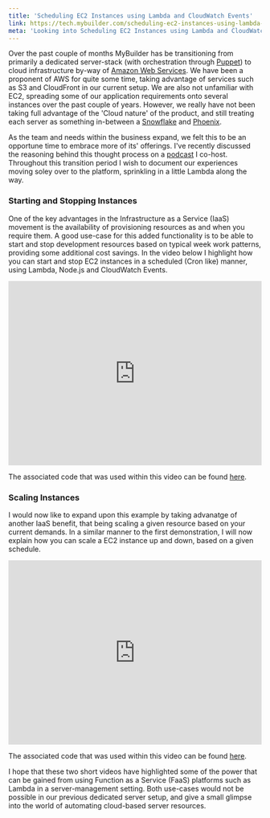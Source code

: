 ```yaml
---
title: 'Scheduling EC2 Instances using Lambda and CloudWatch Events'
link: https://tech.mybuilder.com/scheduling-ec2-instances-using-lambda-and-cloudwatch-events/
meta: 'Looking into Scheduling EC2 Instances using Lambda and CloudWatch Events'
---
```


Over the past couple of months MyBuilder has be transitioning from primarily a dedicated server-stack (with orchestration through [Puppet](https://puppet.com/)) to cloud infrastructure by-way of [Amazon Web Services](https://aws.amazon.com/).
We have been a proponent of AWS for quite some time, taking advantage of services such as S3 and CloudFront in our current setup.
We are also not unfamiliar with EC2, spreading some of our application requirements onto several instances over the past couple of years.
However, we really have not been taking full advantage of the 'Cloud nature' of the product, and still treating each server as something in-between a [Snowflake](https://martinfowler.com/bliki/SnowflakeServer.html) and [Phoenix](https://martinfowler.com/bliki/PhoenixServer.html).

<!--more-->

As the team and needs within the business expand, we felt this to be an opportune time to embrace more of its' offerings.
I've recently discussed the reasoning behind this thought process on a [podcast](http://threedevsandamaybe.com/lets-aws-everything/) I co-host.
Throughout this transition period I wish to document our experiences moving soley over to the platform, sprinkling in a little Lambda along the way.

### Starting and Stopping Instances

One of the key advantages in the Infrastructure as a Service (IaaS) movement is the availability of provisioning resources as and when you require them.
A good use-case for this added functionality is to be able to start and stop development resources based on typical week work patterns, providing some additional cost savings.
In the video below I highlight how you can start and stop EC2 instances in a scheduled (Cron like) manner, using Lambda, Node.js and CloudWatch Events.

<p><iframe width="100%" height="367px" src="https://www.youtube.com/embed/roAerKVfq-Y?rel=0" frameborder="0" allowfullscreen></iframe></p>

The associated code that was used within this video can be found [here](https://gist.github.com/eddmann/a9e404eb62056f77610f752606a2e504).

### Scaling Instances

I would now like to expand upon this example by taking advanatge of another IaaS benefit, that being scaling a given resource based on your current demands.
In a similar manner to the first demonstration, I will now explain how you can scale a EC2 instance up and down, based on a given schedule.

<p><iframe width="100%" height="367px" src="https://www.youtube.com/embed/_gJyK1-NGq8?rel=0" frameborder="0" allowfullscreen></iframe></p>

The associated code that was used within this video can be found [here](https://gist.github.com/eddmann/ce2c65e4000d07c421ad266d449550ab).

I hope that these two short videos have highlighted some of the power that can be gained from using Function as a Service (FaaS) platforms such as Lambda in a server-management setting.
Both use-cases would not be possible in our previous dedicated server setup, and give a small glimpse into the world of automating cloud-based server resources.
